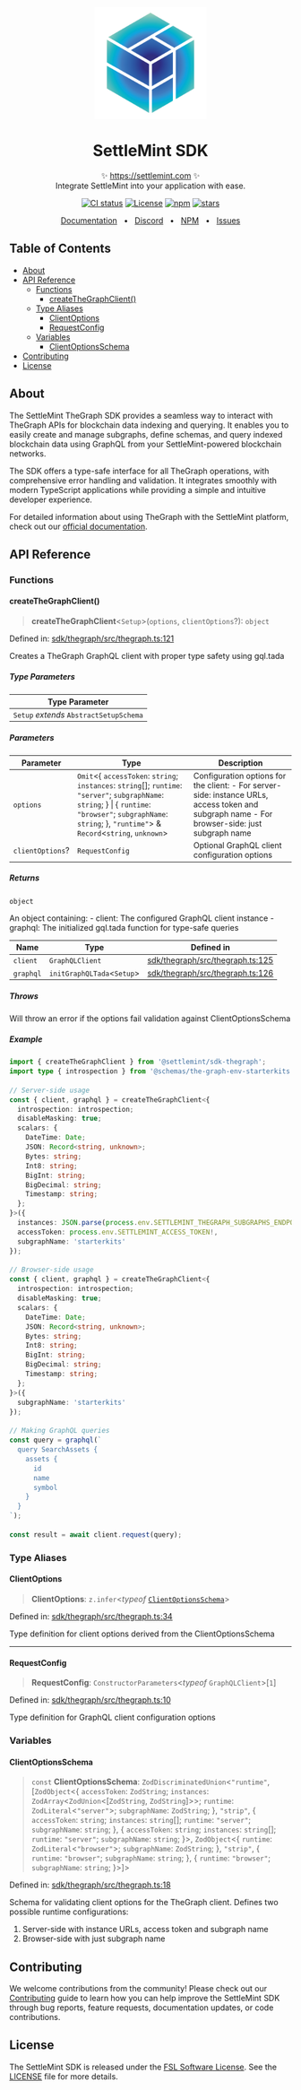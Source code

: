 <p align="center">
  <img src="https://github.com/settlemint/sdk/blob/main/logo.svg" width="200px" align="center" alt="SettleMint logo" />
  <h1 align="center">SettleMint SDK</h1>
  <p align="center">
    ✨ <a href="https://settlemint.com">https://settlemint.com</a> ✨
    <br/>
    Integrate SettleMint into your application with ease.
  </p>
</p>

<p align="center">
<a href="https://github.com/settlemint/sdk/actions?query=branch%3Amain"><img src="https://github.com/settlemint/sdk/actions/workflows/build.yml/badge.svg?event=push&branch=main" alt="CI status" /></a>
<a href="https://fsl.software" rel="nofollow"><img src="https://img.shields.io/npm/l/@settlemint/sdk-thegraph" alt="License"></a>
<a href="https://www.npmjs.com/package/@settlemint/sdk-thegraph" rel="nofollow"><img src="https://img.shields.io/npm/dw/@settlemint/sdk-thegraph" alt="npm"></a>
<a href="https://github.com/settlemint/sdk" rel="nofollow"><img src="https://img.shields.io/github/stars/settlemint/sdk" alt="stars"></a>
</p>

<div align="center">
  <a href="https://console.settlemint.com/documentation/">Documentation</a>
  <span>&nbsp;&nbsp;•&nbsp;&nbsp;</span>
  <a href="https://discord.com/invite/Mt5yqFrey9">Discord</a>
  <span>&nbsp;&nbsp;•&nbsp;&nbsp;</span>
  <a href="https://www.npmjs.com/package/@settlemint/sdk-thegraph">NPM</a>
  <span>&nbsp;&nbsp;•&nbsp;&nbsp;</span>
  <a href="https://github.com/settlemint/sdk/issues">Issues</a>
  <br />
</div>

## Table of Contents

- [About](#about)
- [API Reference](#api-reference)
  - [Functions](#functions)
    - [createTheGraphClient()](#createthegraphclient)
  - [Type Aliases](#type-aliases)
    - [ClientOptions](#clientoptions)
    - [RequestConfig](#requestconfig)
  - [Variables](#variables)
    - [ClientOptionsSchema](#clientoptionsschema)
- [Contributing](#contributing)
- [License](#license)

## About

The SettleMint TheGraph SDK provides a seamless way to interact with TheGraph APIs for blockchain data indexing and querying. It enables you to easily create and manage subgraphs, define schemas, and query indexed blockchain data using GraphQL from your SettleMint-powered blockchain networks.

The SDK offers a type-safe interface for all TheGraph operations, with comprehensive error handling and validation. It integrates smoothly with modern TypeScript applications while providing a simple and intuitive developer experience.

For detailed information about using TheGraph with the SettleMint platform, check out our  [official documentation](https://console.settlemint.com/documentation/docs/using-platform/middleware/#the-graph-middleware).

## API Reference

### Functions

#### createTheGraphClient()

> **createTheGraphClient**\<`Setup`\>(`options`, `clientOptions`?): `object`

Defined in: [sdk/thegraph/src/thegraph.ts:121](https://github.com/settlemint/sdk/blob/v0.8.6/sdk/thegraph/src/thegraph.ts#L121)

Creates a TheGraph GraphQL client with proper type safety using gql.tada

##### Type Parameters

| Type Parameter |
| ------ |
| `Setup` *extends* `AbstractSetupSchema` |

##### Parameters

| Parameter | Type | Description |
| ------ | ------ | ------ |
| `options` | `Omit`\<\{ `accessToken`: `string`; `instances`: `string`[]; `runtime`: `"server"`; `subgraphName`: `string`; \} \| \{ `runtime`: `"browser"`; `subgraphName`: `string`; \}, `"runtime"`\> & `Record`\<`string`, `unknown`\> | Configuration options for the client: - For server-side: instance URLs, access token and subgraph name - For browser-side: just subgraph name |
| `clientOptions`? | `RequestConfig` | Optional GraphQL client configuration options |

##### Returns

`object`

An object containing:
         - client: The configured GraphQL client instance
         - graphql: The initialized gql.tada function for type-safe queries

| Name | Type | Defined in |
| ------ | ------ | ------ |
| `client` | `GraphQLClient` | [sdk/thegraph/src/thegraph.ts:125](https://github.com/settlemint/sdk/blob/v0.8.6/sdk/thegraph/src/thegraph.ts#L125) |
| `graphql` | `initGraphQLTada`\<`Setup`\> | [sdk/thegraph/src/thegraph.ts:126](https://github.com/settlemint/sdk/blob/v0.8.6/sdk/thegraph/src/thegraph.ts#L126) |

##### Throws

Will throw an error if the options fail validation against ClientOptionsSchema

##### Example

```ts
import { createTheGraphClient } from '@settlemint/sdk-thegraph';
import type { introspection } from '@schemas/the-graph-env-starterkits';

// Server-side usage
const { client, graphql } = createTheGraphClient<{
  introspection: introspection;
  disableMasking: true;
  scalars: {
    DateTime: Date;
    JSON: Record<string, unknown>;
    Bytes: string;
    Int8: string;
    BigInt: string;
    BigDecimal: string;
    Timestamp: string;
  };
}>({
  instances: JSON.parse(process.env.SETTLEMINT_THEGRAPH_SUBGRAPHS_ENDPOINTS || '[]'),
  accessToken: process.env.SETTLEMINT_ACCESS_TOKEN!,
  subgraphName: 'starterkits'
});

// Browser-side usage
const { client, graphql } = createTheGraphClient<{
  introspection: introspection;
  disableMasking: true;
  scalars: {
    DateTime: Date;
    JSON: Record<string, unknown>;
    Bytes: string;
    Int8: string;
    BigInt: string;
    BigDecimal: string;
    Timestamp: string;
  };
}>({
  subgraphName: 'starterkits'
});

// Making GraphQL queries
const query = graphql(`
  query SearchAssets {
    assets {
      id
      name
      symbol
    }
  }
`);

const result = await client.request(query);
```

### Type Aliases

#### ClientOptions

> **ClientOptions**: `z.infer`\<*typeof* [`ClientOptionsSchema`](README.md#clientoptionsschema)\>

Defined in: [sdk/thegraph/src/thegraph.ts:34](https://github.com/settlemint/sdk/blob/v0.8.6/sdk/thegraph/src/thegraph.ts#L34)

Type definition for client options derived from the ClientOptionsSchema

***

#### RequestConfig

> **RequestConfig**: `ConstructorParameters`\<*typeof* `GraphQLClient`\>\[`1`\]

Defined in: [sdk/thegraph/src/thegraph.ts:10](https://github.com/settlemint/sdk/blob/v0.8.6/sdk/thegraph/src/thegraph.ts#L10)

Type definition for GraphQL client configuration options

### Variables

#### ClientOptionsSchema

> `const` **ClientOptionsSchema**: `ZodDiscriminatedUnion`\<`"runtime"`, \[`ZodObject`\<\{ `accessToken`: `ZodString`; `instances`: `ZodArray`\<`ZodUnion`\<\[`ZodString`, `ZodString`\]\>\>; `runtime`: `ZodLiteral`\<`"server"`\>; `subgraphName`: `ZodString`; \}, `"strip"`, \{ `accessToken`: `string`; `instances`: `string`[]; `runtime`: `"server"`; `subgraphName`: `string`; \}, \{ `accessToken`: `string`; `instances`: `string`[]; `runtime`: `"server"`; `subgraphName`: `string`; \}\>, `ZodObject`\<\{ `runtime`: `ZodLiteral`\<`"browser"`\>; `subgraphName`: `ZodString`; \}, `"strip"`, \{ `runtime`: `"browser"`; `subgraphName`: `string`; \}, \{ `runtime`: `"browser"`; `subgraphName`: `string`; \}\>\]\>

Defined in: [sdk/thegraph/src/thegraph.ts:18](https://github.com/settlemint/sdk/blob/v0.8.6/sdk/thegraph/src/thegraph.ts#L18)

Schema for validating client options for the TheGraph client.
Defines two possible runtime configurations:
1. Server-side with instance URLs, access token and subgraph name
2. Browser-side with just subgraph name

## Contributing

We welcome contributions from the community! Please check out our [Contributing](../../.github/CONTRIBUTING.md) guide to learn how you can help improve the SettleMint SDK through bug reports, feature requests, documentation updates, or code contributions.

## License

The SettleMint SDK is released under the [FSL Software License](https://fsl.software). See the [LICENSE](LICENSE) file for more details.
